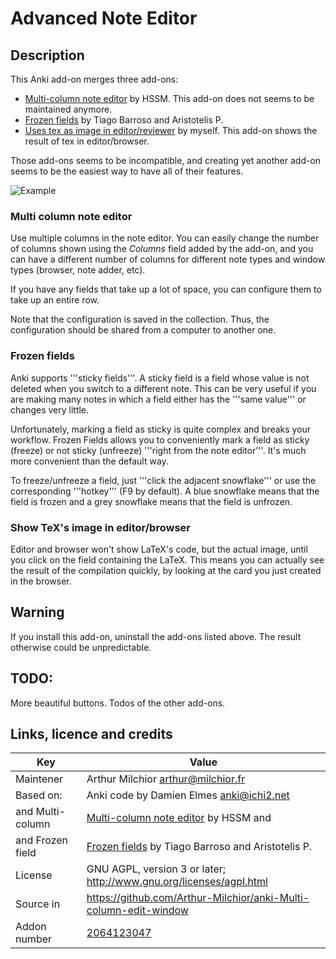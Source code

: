 # Advanced Note Editor
## Description
This Anki add-on merges three add-ons:
* [Multi-column note editor](https://ankiweb.net/shared/info/3491767031) by HSSM. This add-on does not seems to be maintained anymore.
* [Frozen fields](https://ankiweb.net/shared/info/516643804) by Tiago Barroso and Aristotelis P.
* [Uses tex as image in editor/reviewer](https://ankiweb.net/shared/info/882784122) by myself. This add-on shows the result of tex in editor/browser.

Those add-ons seems to be incompatible, and creating yet another add-on seems to be the easiest way to have all of their features.

![Example](ex.png)

### Multi column note editor

Use multiple columns in the note editor. You can easily change the number of columns shown using the *Columns* field added by the add-on, and you can have a different number of columns for different note types and window types (browser, note adder, etc).

If you have any fields that take up a lot of space, you can configure them to take up an entire row.

Note that the configuration is saved in the collection. Thus, the configuration should be shared from a computer to another one.

### Frozen fields
Anki supports '''sticky fields'''. A sticky field is a field whose value is not deleted when you switch to a different note. This can be very useful if you are making many notes in which a field either has the '''same value''' or changes very little.

Unfortunately, marking a field as sticky is quite complex and breaks your workflow. Frozen Fields allows you to conveniently mark a field as sticky (freeze) or not sticky (unfreeze) '''right from the note editor'''. It's much more convenient than the default way.

To freeze/unfreeze a field, just '''click the adjacent snowflake''' or use the corresponding '''hotkey''' (F9 by default). A blue snowflake means that the field is frozen and a grey snowflake means that the field is unfrozen.

### Show TeX's image in editor/browser

Editor and browser won't show LaTeX's code, but the actual image, until you click on the field containing the LaTeX. This means you can actually see the result of the compilation quickly, by looking at the card you just created in the browser.


## Warning
If you install this add-on, uninstall the add-ons listed above. The result otherwise could be unpredictable. 

## TODO:
More beautiful buttons. Todos of the other add-ons.

## Links, licence and credits

Key         |Value
------------|-------------------------------------------------------------------
Maintener   | Arthur Milchior <arthur@milchior.fr>
Based on:    | Anki code by Damien Elmes <anki@ichi2.net>
and Multi-column| [Multi-column note editor](https://ankiweb.net/shared/info/3491767031) by HSSM and
and Frozen field| [Frozen fields](https://ankiweb.net/shared/info/516643804) by Tiago Barroso and Aristotelis P.
License     | GNU AGPL, version 3 or later; http://www.gnu.org/licenses/agpl.html
Source in   | https://github.com/Arthur-Milchior/anki-Multi-column-edit-window
Addon number| [2064123047](https://ankiweb.net/shared/info/2064123047)
